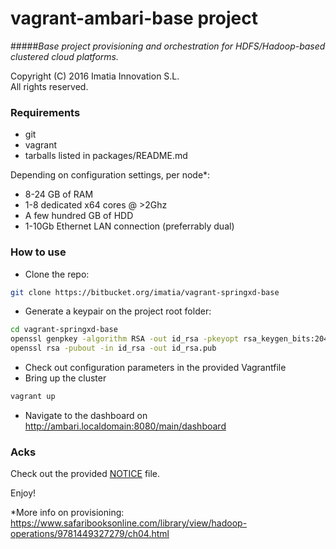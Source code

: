 vagrant-ambari-base project
=============================
#####*Base project provisioning and orchestration for HDFS/Hadoop-based clustered cloud platforms.*

 Copyright (C) 2016 Imatia Innovation S.L.<br/>
 All rights reserved.<br />

### Requirements
 
 - git
 - vagrant
 - tarballs listed in packages/README.md
 
Depending on configuration settings, per node*:
 - 8-24 GB of RAM 
 - 1-8 dedicated x64 cores @ >2Ghz
 - A few hundred GB of HDD
 - 1-10Gb Ethernet LAN connection (preferrably dual)
 
### How to use
 - Clone the repo:
```bash
git clone https://bitbucket.org/imatia/vagrant-springxd-base
```
 - Generate a keypair on the project root folder:
```bash
cd vagrant-springxd-base
openssl genpkey -algorithm RSA -out id_rsa -pkeyopt rsa_keygen_bits:2048
openssl rsa -pubout -in id_rsa -out id_rsa.pub
```
 - Check out configuration parameters in the provided Vagrantfile
 - Bring up the cluster
```bash
vagrant up
```
 - Navigate to the dashboard on http://ambari.localdomain:8080/main/dashboard

### Acks

Check out the provided [NOTICE](NOTICE) file.


Enjoy!


*More info on provisioning: https://www.safaribooksonline.com/library/view/hadoop-operations/9781449327279/ch04.html
